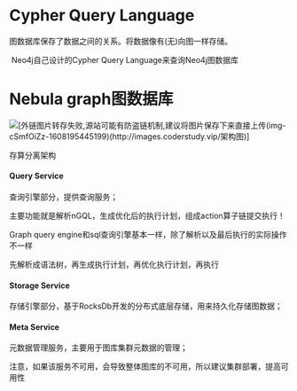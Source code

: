 # Cypher Query Language

图数据库保存了数据之间的关系。将数据像有(无)向图一样存储。

​	Neo4j自己设计的Cypher Query Language来查询Neo4j图数据库



# Nebula graph图数据库

![[外链图片转存失败,源站可能有防盗链机制,建议将图片保存下来直接上传(img-cSmfOiZz-1608195445199)(http://images.coderstudy.vip/架构图)]](https://img-blog.csdnimg.cn/ca16609c1eee4b92b300f51e5aec3093.png?x-oss-process=image/watermark,type_ZmFuZ3poZW5naGVpdGk,shadow_10,text_aHR0cHM6Ly9ibG9nLmNzZG4ubmV0L0NTRE5fX19MWVk=,size_16,color_FFFFFF,t_70)

存算分离架构

#### Query Service

查询引擎部分，提供查询服务；

主要功能就是解析nGQL，生成优化后的执行计划，组成action算子链提交执行！

Graph query engine和sql查询引擎基本一样，除了解析以及最后执行的实际操作不一样

先解析成语法树，再生成执行计划，再优化执行计划，再执行

#### Storage Service

存储引擎部分，基于RocksDb开发的分布式底层存储，用来持久化存储图数据；

#### Meta Service

元数据管理服务，主要用于图库集群元数据的管理；

注意，如果该服务不可用，会导致整体图库的不可用，所以建议集群部署，提高可用性

